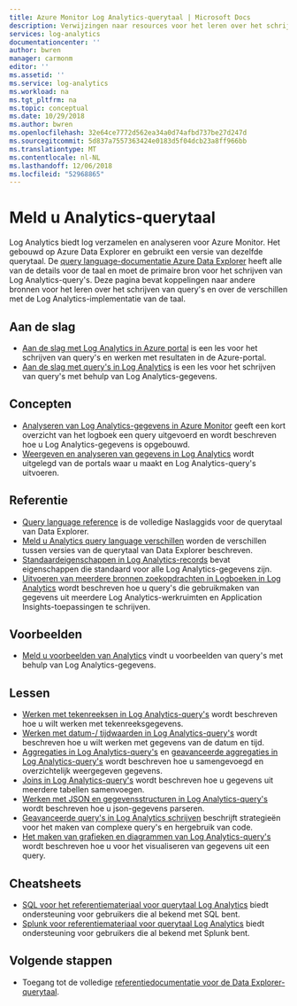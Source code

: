```yaml
---
title: Azure Monitor Log Analytics-querytaal | Microsoft Docs
description: Verwijzingen naar resources voor het leren over het schrijven van query's in Log Analytics.
services: log-analytics
documentationcenter: ''
author: bwren
manager: carmonm
editor: ''
ms.assetid: ''
ms.service: log-analytics
ms.workload: na
ms.tgt_pltfrm: na
ms.topic: conceptual
ms.date: 10/29/2018
ms.author: bwren
ms.openlocfilehash: 32e64ce7772d562ea34a0d74afbd737be27d247d
ms.sourcegitcommit: 5d837a7557363424e0183d5f04dcb23a8ff966bb
ms.translationtype: MT
ms.contentlocale: nl-NL
ms.lasthandoff: 12/06/2018
ms.locfileid: "52968865"
---
```

# <a name="log-analytics-query-language"></a>Meld u Analytics-querytaal
Log Analytics biedt log verzamelen en analyseren voor Azure Monitor. Het gebouwd op Azure Data Explorer en gebruikt een versie van dezelfde querytaal. De [query language-documentatie Azure Data Explorer](/azure/kusto/query) heeft alle van de details voor de taal en moet de primaire bron voor het schrijven van Log Analytics-query's. Deze pagina bevat koppelingen naar andere bronnen voor het leren over het schrijven van query's en over de verschillen met de Log Analytics-implementatie van de taal.

## <a name="getting-started"></a>Aan de slag

- [Aan de slag met Log Analytics in Azure portal](get-started-portal.md) is een les voor het schrijven van query's en werken met resultaten in de Azure-portal.
-  [Aan de slag met query's in Log Analytics](get-started-queries.md) is een les voor het schrijven van query's met behulp van Log Analytics-gegevens.

## <a name="concepts"></a>Concepten
- [Analyseren van Log Analytics-gegevens in Azure Monitor](../../azure-monitor/log-query/log-query-overview.md) geeft een kort overzicht van het logboek een query uitgevoerd en wordt beschreven hoe u Log Analytics-gegevens is opgebouwd.
- [Weergeven en analyseren van gegevens in Log Analytics](../../azure-monitor/log-query/portals.md) wordt uitgelegd van de portals waar u maakt en Log Analytics-query's uitvoeren.

## <a name="reference"></a>Referentie

- [Query language reference](/azure/kusto/query) is de volledige Naslaggids voor de querytaal van Data Explorer.
- [Meld u Analytics query language verschillen](data-explorer-difference.md) worden de verschillen tussen versies van de querytaal van Data Explorer beschreven.
- [Standaardeigenschappen in Log Analytics-records](../../azure-monitor/platform/log-standard-properties.md) bevat eigenschappen die standaard voor alle Log Analytics-gegevens zijn.
- [Uitvoeren van meerdere bronnen zoekopdrachten in Logboeken in Log Analytics](../../azure-monitor/log-query/cross-workspace-query.md) wordt beschreven hoe u query's die gebruikmaken van gegevens uit meerdere Log Analytics-werkruimten en Application Insights-toepassingen te schrijven.


## <a name="examples"></a>Voorbeelden

- [Meld u voorbeelden van Analytics](examples.md) vindt u voorbeelden van query's met behulp van Log Analytics-gegevens.



## <a name="lessons"></a>Lessen

- [Werken met tekenreeksen in Log Analytics-query's](string-operations.md) wordt beschreven hoe u wilt werken met tekenreeksgegevens.
- [Werken met datum-/ tijdwaarden in Log Analytics-query's](datetime-operations.md) wordt beschreven hoe u wilt werken met gegevens van de datum en tijd. 
- [Aggregaties in Log Analytics-query's](aggregations.md) en [geavanceerde aggregaties in Log Analytics-query's](advanced-aggregations.md) wordt beschreven hoe u samengevoegd en overzichtelijk weergegeven gegevens.
- [Joins in Log Analytics-query's](joins.md) wordt beschreven hoe u gegevens uit meerdere tabellen samenvoegen.
- [Werken met JSON en gegevensstructuren in Log Analytics-query's](json-data-structures.md) wordt beschreven hoe u json-gegevens parseren.
- [Geavanceerde query's in Log Analytics schrijven](advanced-query-writing.md) beschrijft strategieën voor het maken van complexe query's en hergebruik van code.
- [Het maken van grafieken en diagrammen van Log Analytics-query's](charts.md) wordt beschreven hoe u voor het visualiseren van gegevens uit een query.

## <a name="cheatsheets"></a>Cheatsheets

-  [SQL voor het referentiemateriaal voor querytaal Log Analytics](sql-cheatsheet.md) biedt ondersteuning voor gebruikers die al bekend met SQL bent.
-  [Splunk voor referentiemateriaal voor querytaal Log Analytics](sql-cheatsheet.md) biedt ondersteuning voor gebruikers die al bekend met Splunk bent.
 
## <a name="next-steps"></a>Volgende stappen

- Toegang tot de volledige [referentiedocumentatie voor de Data Explorer-querytaal](/azure/kusto/query/).